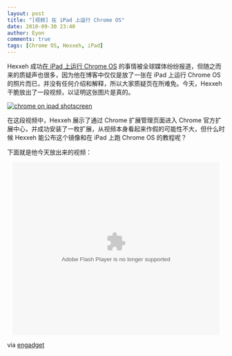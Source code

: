 ```yaml
---
layout: post
title: "[视频] 在 iPad 上运行 Chrome OS"
date: 2010-09-30 23:40
author: Eyon
comments: true
tags: [Chrome OS, Hexxeh, iPad]
---
```

Hexxeh 成功[在 iPad 上运行 Chrome OS](http://www.chromi.org/archives/7771) 的事情被全球媒体纷纷报道，但随之而来的质疑声也很多，因为他在博客中仅仅是放了一张在 iPad 上运行 Chrome OS 的照片而已，并没有任何介绍和解释，所以大家质疑页在所难免。今天，Hexxeh 干脆放出了一段视频，以证明这张图片是真的。

<a href="http://img.chromi.org/2010/09/chrome-on-ipad-shotscreen.png">![](http://img.chromi.org/2010/09/chrome-on-ipad-shotscreen.png "chrome on ipad shotscreen")</a>

在这段视频中，Hexxeh 展示了通过 Chrome 扩展管理页面进入 Chrome 官方扩展中心，并成功安装了一枚扩展，从视频本身看起来作假的可能性不大，但什么时候 Hexxeh 能公布这个镜像和在 iPad 上跑 Chrome OS 的教程呢？

下面就是他今天放出来的视频：<!--more-->

<p style="text-align: center;"><embed src='http://player.youku.com/player.php/sid/XMjEwNzc1ODA4/v.swf' quality='high' width='480' height='400' align='middle' allowScriptAccess='sameDomain' type='application/x-shockwave-flash'></embed>


via [engadget](http://www.engadget.com/2010/09/30/ipad-and-chromium-os-dance-on-video/)
